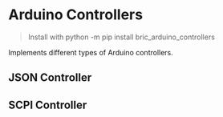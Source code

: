 # Arduino Controllers
> Install with python -m pip install bric_arduino_controllers

Implements different types of Arduino controllers.

## JSON Controller


## SCPI Controller